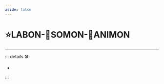 ```yaml
---
aside: false
---
```

#  ⭐<labor>LABON</labor>-🔷<soma>SOMON</soma>-💜<anima>ANIMON</anima>

---

<!-- =================================================== -->
<!-- =================================================== -->
<!-- =================================================== -->
<!-- =================================================== -->
<!-- =================================================== -->
::: details 🛠

-

:::